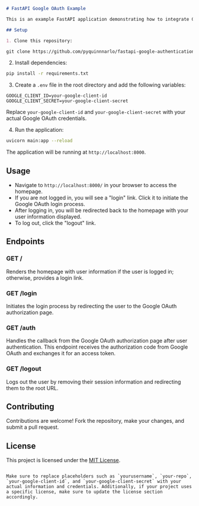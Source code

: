 

```markdown
# FastAPI Google OAuth Example

This is an example FastAPI application demonstrating how to integrate Google OAuth for user authentication.

## Setup

1. Clone this repository:

git clone https://github.com/pyquinnnarlo/fastapi-google-authentication.git
```

2. Install dependencies:

```bash
pip install -r requirements.txt
```

3. Create a `.env` file in the root directory and add the following variables:

```
GOOGLE_CLIENT_ID=your-google-client-id
GOOGLE_CLIENT_SECRET=your-google-client-secret
```

Replace `your-google-client-id` and `your-google-client-secret` with your actual Google OAuth credentials.

4. Run the application:

```bash
uvicorn main:app --reload
```

The application will be running at `http://localhost:8000`.

## Usage

- Navigate to `http://localhost:8000/` in your browser to access the homepage.
- If you are not logged in, you will see a "login" link. Click it to initiate the Google OAuth login process.
- After logging in, you will be redirected back to the homepage with your user information displayed.
- To log out, click the "logout" link.

## Endpoints

### GET /

Renders the homepage with user information if the user is logged in; otherwise, provides a login link.

### GET /login

Initiates the login process by redirecting the user to the Google OAuth authorization page.

### GET /auth

Handles the callback from the Google OAuth authorization page after user authentication. 
This endpoint receives the authorization code from Google OAuth and exchanges it for an access token.

### GET /logout

Logs out the user by removing their session information and redirecting them to the root URL.

## Contributing

Contributions are welcome! Fork the repository, make your changes, and submit a pull request.

## License

This project is licensed under the [MIT License](LICENSE).
```

Make sure to replace placeholders such as `yourusername`, `your-repo`, `your-google-client-id`, and `your-google-client-secret` with your actual information and credentials. Additionally, if your project uses a specific license, make sure to update the license section accordingly.
